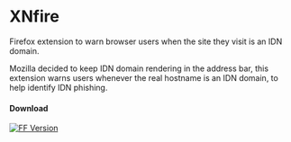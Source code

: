 # XNfire
Firefox extension to warn browser users when the site they visit is an IDN domain.

Mozilla decided to keep IDN domain rendering in the address bar, this extension warns users
whenever the real hostname is an IDN domain, to help identify IDN phishing.

#### Download
[![FF Version](https://img.shields.io/amo/v/xnfire.svg)](https://addons.mozilla.org/addon/xnfire/)
